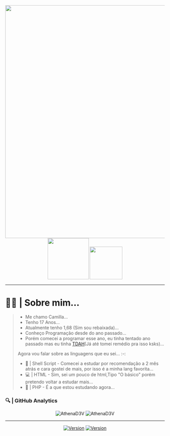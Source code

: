 <center>
    <img width=735 src="https://uploaddeimagens.com.br/images/003/396/969/full/1629831154721.png?1629831946">
    <div align="center">
        <img width=130 src=https://komarev.com/ghpvc/?username=AthenaD3V>
        <img width=103 src=https://img.shields.io/github/followers/AthenaD3V.svg?style=social&label=Follow&maxAge=2592000>
</center>

<hr>

<h1>💁‍♀️ | Sobre mim...</h1>
<blockquote>
  <ul>
    <li> Me chamo Camilla... </li>
    <li> Tenho 17 Anos... </li>
    <li> Atualmente tenho 1,68 (Sim sou rebaixada)... </li>
    <li> Conheço Programação desde do ano passado... </li>
    <li> Porém comecei a programar esse ano, eu tinha tentado ano passado mas eu tinha <a href="https://tdah.org.br/sobre-tdah/o-que-e-tdah">TDAH</a>(Já até tomei remédio pra isso ksks)... </li>
  </ul>
<p>
    Agora vou falar sobre as linguagens que eu sei... :-:
</p>
<ul>
    <li>
       🐧 | Shell Script - Comecei a estudar por recomendação a 2 mês atrás e cara gostei de mais, por isso é a minha lang favorita...
    </li>
    <li>
       💻 | HTML - Sim, sei um pouco de html,Tipo "O básico" porém pretendo voltar a estudar mais...
    </li>
    <li>
       🐘 | PHP - É a que estou estudando agora... 
    </li>
</ul>
</blockquote>
    <h3>
       🔍 | GitHub Analytics
    </h3>
<div align="center">
    <img src="https://github-readme-stats.vercel.app/api?username=AthenaD3V&show_icons=true&theme=tokyonight" alt="AthenaD3V" style="min-width=50%">
<img src="https://github-readme-stats.vercel.app/api/top-langs/?username=AthenaD3V&theme=tokyonight&layout=compact" alt="AthenaD3V" style="max-width=70%"/>
</div>
<hr>
<div align="center">
     <a href="https://t.me/athena_Ca"><img alt="Version" src="https://img.shields.io/static/v1?label=Telegram&message=AthenaD3V&style=for-the-badge&color=blue&logo=telegram"/></a>
     <a href="https://wa.me/556299885573"><img alt="Version" src="https://img.shields.io/static/v1?label=Whatsapp&message=AthenaD3V&style=for-the-badge&color=green&logo=whatsapp"/></a>
</div>
